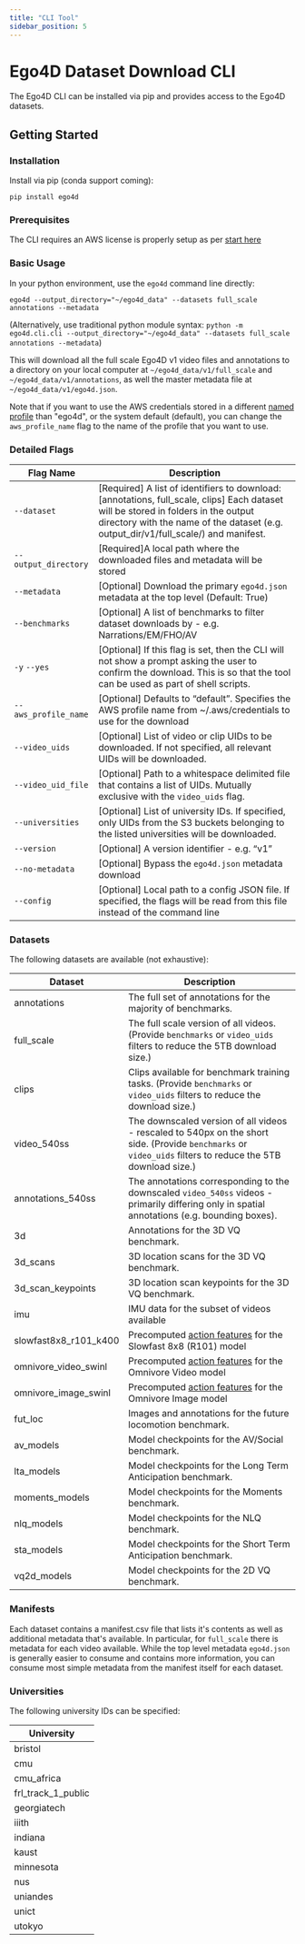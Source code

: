 ```yaml
---
title: "CLI Tool"
sidebar_position: 5
---
```


# Ego4D Dataset Download CLI

The Ego4D CLI can be installed via pip and provides access to the Ego4D datasets.
   
## Getting Started

### Installation
Install via pip (conda support coming):
```
pip install ego4d
```

### Prerequisites

The CLI requires an AWS license is properly setup as per [start here](./start-here.md)

### Basic Usage
In your python environment, use the `ego4d` command line directly:
```
ego4d --output_directory="~/ego4d_data" --datasets full_scale annotations --metadata
```

(Alternatively, use traditional python module syntax: `python -m ego4d.cli.cli --output_directory="~/ego4d_data" --datasets full_scale annotations --metadata`)

This will download all the full scale Ego4D v1 video files and annotations to a directory on
your local computer at `~/ego4d_data/v1/full_scale` and `~/ego4d_data/v1/annotations`, as well the master metadata file at `~/ego4d_data/v1/ego4d.json`. 

Note that if you want to use the AWS credentials stored in a different [named profile](https://docs.aws.amazon.com/cli/latest/userguide/cli-configure-profiles.html) than "ego4d", or the system default (default), you can change the `aws_profile_name` flag to the name of the profile that you want to use.

### Detailed Flags

| Flag Name   | Description |
| ---------------- | ----------- |
| `--dataset` |  [Required] A list of identifiers to download: [annotations, full_scale, clips]  Each dataset will be stored in folders in the output directory with the name of the dataset (e.g. output_dir/v1/full_scale/) and manifest. |
| `--output_directory`  | [Required]A local path where the downloaded files and metadata will be stored |
| `--metadata`  |  [Optional] Download the primary `ego4d.json` metadata at the top level (Default: True) |
| `--benchmarks`  |  [Optional] A list of benchmarks to filter dataset downloads by - e.g. Narrations/EM/FHO/AV |
| `-y` `--yes` | [Optional] If this flag is set, then the CLI will not show a prompt asking the user to confirm the download. This is so that the tool can be used as part of shell scripts. |
| `--aws_profile_name` | [Optional] Defaults to “default”. Specifies the AWS profile name from ~/.aws/credentials to use for the download |
| `--video_uids` | [Optional] List of video or clip UIDs to be downloaded. If not specified, all relevant UIDs will be downloaded. |
| `--video_uid_file` | [Optional] Path to a whitespace delimited file that contains a list of UIDs. Mutually exclusive with the `video_uids` flag. |
| `--universities` | [Optional] List of university IDs. If specified, only UIDs from the S3 buckets belonging to the listed universities will be downloaded. |
| `--version`  |  [Optional] A version identifier - e.g. “v1” |
| `--no-metadata`  |  [Optional] Bypass the `ego4d.json` metadata download |
| `--config` | [Optional] Local path to a config JSON file. If specified, the flags will be read from this file instead of the command line |

### Datasets

The following datasets are available (not exhaustive):

| Dataset | Description |
| --- | --- |
| annotations | The full set of annotations for the majority of benchmarks. | 
| full_scale | The full scale version of all videos.  (Provide `benchmarks` or `video_uids` filters to reduce the 5TB download size.) |
| clips | Clips available for benchmark training tasks.  (Provide `benchmarks` or `video_uids` filters to reduce the download size.) |
| video_540ss | The downscaled version of all videos - rescaled to 540px on the short side.  (Provide `benchmarks` or `video_uids` filters to reduce the 5TB download size.) |
| annotations_540ss | The annotations corresponding to the downscaled `video_540ss` videos - primarily differing only in spatial annotations (e.g. bounding boxes). |
| 3d | Annotations for the 3D VQ benchmark. |
| 3d_scans | 3D location scans for the 3D VQ benchmark. |
| 3d_scan_keypoints | 3D location scan keypoints for the 3D VQ benchmark. |
| imu | IMU data for the subset of videos available |
| slowfast8x8_r101_k400 | Precomputed [action features](https://ego4d-data.org/docs/data/features/) for the Slowfast 8x8 (R101) model |
| omnivore_video_swinl | Precomputed [action features](https://ego4d-data.org/docs/data/features/) for the Omnivore Video model |
| omnivore_image_swinl | Precomputed [action features](https://ego4d-data.org/docs/data/features/) for the Omnivore Image model |
| fut_loc | Images and annotations for the future locomotion benchmark. |
| av_models | Model checkpoints for the AV/Social benchmark. |
| lta_models | Model checkpoints for the Long Term Anticipation benchmark. |
| moments_models | Model checkpoints for the Moments benchmark. |
| nlq_models | Model checkpoints for the NLQ benchmark. |
| sta_models | Model checkpoints for the Short Term Anticipation benchmark. |
| vq2d_models | Model checkpoints for the 2D VQ benchmark. |


### Manifests

Each dataset contains a manifest.csv file that lists it's contents as well as additional metadata that's available.  In particular, for `full_scale` there is metadata for each video available.  While the top level metadata `ego4d.json` is generally easier to consume and contains more information, you can consume most simple metadata from the manifest itself for each dataset.

### Universities
The following university IDs can be specified:

| University |
| --- |
| bristol |
| cmu |
| cmu_africa |
| frl_track_1_public |
| georgiatech |
| iiith |
| indiana |
| kaust |
| minnesota |
| nus |
| uniandes |
| unict |
| utokyo |



